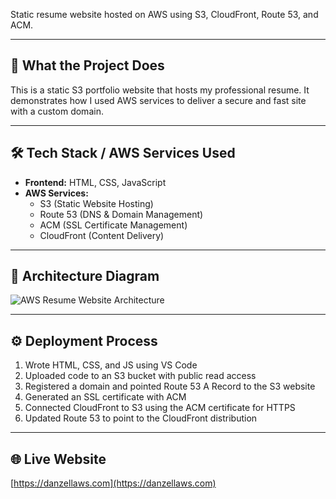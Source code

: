 Static resume website hosted on AWS using S3, CloudFront, Route 53, and ACM.

---

## 📌 What the Project Does
This is a static S3 portfolio website that hosts my professional resume. It demonstrates how I used AWS services to deliver a secure and fast site with a custom domain.

---

## 🛠 Tech Stack / AWS Services Used
- **Frontend:** HTML, CSS, JavaScript
- **AWS Services:**  
  - S3 (Static Website Hosting)  
  - Route 53 (DNS & Domain Management)  
  - ACM (SSL Certificate Management)  
  - CloudFront (Content Delivery)  

---

## 🧱 Architecture Diagram
![AWS Resume Website Architecture](awsResumeSiteDiagram.png)

---

## ⚙️ Deployment Process
1. Wrote HTML, CSS, and JS using VS Code  
2. Uploaded code to an S3 bucket with public read access  
3. Registered a domain and pointed Route 53 A Record to the S3 website  
4. Generated an SSL certificate with ACM  
5. Connected CloudFront to S3 using the ACM certificate for HTTPS  
6. Updated Route 53 to point to the CloudFront distribution

---

## 🌐 Live Website  
[https://danzellaws.com](https://danzellaws.com)
